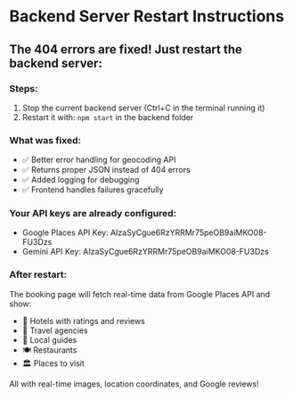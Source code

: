 # Backend Server Restart Instructions

## The 404 errors are fixed! Just restart the backend server:

### Steps:
1. Stop the current backend server (Ctrl+C in the terminal running it)
2. Restart it with: `npm start` in the backend folder

### What was fixed:
- ✅ Better error handling for geocoding API
- ✅ Returns proper JSON instead of 404 errors
- ✅ Added logging for debugging
- ✅ Frontend handles failures gracefully

### Your API keys are already configured:
- Google Places API Key: AIzaSyCgue6RzYRRMr75peOB9aiMKO08-FU3Dzs
- Gemini API Key: AIzaSyCgue6RzYRRMr75peOB9aiMKO08-FU3Dzs

### After restart:
The booking page will fetch real-time data from Google Places API and show:
- 🏨 Hotels with ratings and reviews
- 🎯 Travel agencies
- 🥾 Local guides  
- 🍽️ Restaurants
- 🏛️ Places to visit

All with real-time images, location coordinates, and Google reviews!
